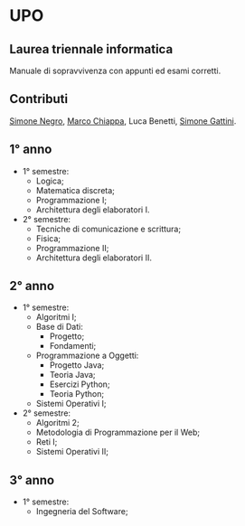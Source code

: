 # UPO

## Laurea triennale informatica

Manuale di sopravvivenza con appunti ed esami corretti.

## Contributi

[Simone Negro](https://www.github.com/simonenegro), [Marco Chiappa](https://github.com/Fizzo122001), Luca Benetti, [Simone Gattini](https://www.github.com/Ziocash).

## 1° anno

- 1° semestre:
  - Logica;
  - Matematica discreta;
  - Programmazione I;
  - Architettura degli elaboratori I.
- 2° semestre:
  - Tecniche di comunicazione e scrittura;
  - Fisica;
  - Programmazione II;
  - Architettura degli elaboratori II.
  
## 2° anno

- 1° semestre:
  - Algoritmi I;
  - Base di Dati:
    - Progetto;
    - Fondamenti;
  - Programmazione a Oggetti:
    - Progetto Java;
    - Teoria Java;
    - Esercizi Python;
    - Teoria Python;
  - Sistemi Operativi I;
- 2° semestre:
  - Algoritmi 2;
  - Metodologia di Programmazione per il Web;
  - Reti I;
  - Sistemi Operativi II;

## 3° anno

- 1° semestre:
  - Ingegneria del Software;
  
